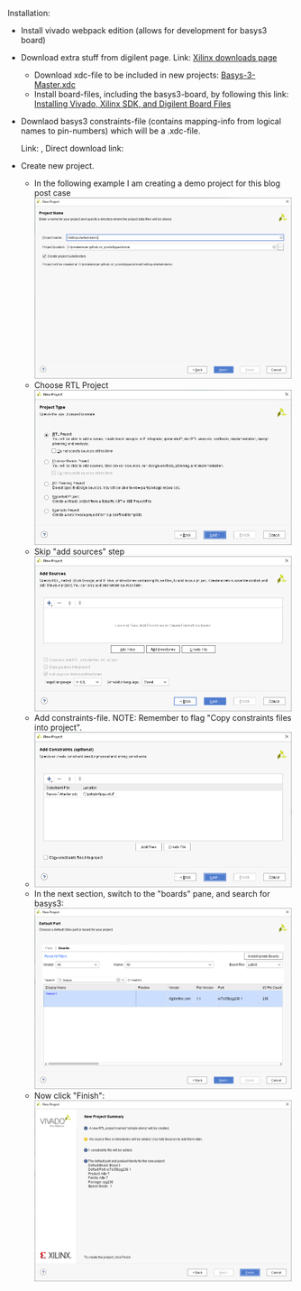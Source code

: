 Installation:

- Install vivado webpack edition (allows for development for basys3 board)

- Download extra stuff from digilent page. Link:  [Xilinx downloads page](https://reference.digilentinc.com/reference/programmable-logic/basys-3/start?redirect=1)

  - Download xdc-file to be included in new projects: [Basys-3-Master.xdc](https://github.com/Digilent/digilent-xdc/blob/master/Basys-3-Master.xdc)
  - Install board-files, including the basys3-board, by following this link: [Installing Vivado, Xilinx SDK, and Digilent Board Files](https://reference.digilentinc.com/vivado/installing-vivado/start)

- Downlaod basys3 constraints-file (contains mapping-info from logical names to pin-numbers) which will be a .xdc-file.

  Link: , Direct download link: 

- Create new project.

  - In the following example I am creating a demo project for this blog post case![image-20200707140826575](../assets/images/2020-07-07-fpga-tutorial-step-1-getting-started.assets/image-20200707140826575.png)
  - Choose RTL Project
    ![image-20200707141132821](2020-07-07-fpga-tutorial-step-1-getting-started.assets/image-20200707141132821.png)
  - Skip "add sources" step
    ![image-20200707141324614](2020-07-07-fpga-tutorial-step-1-getting-started.assets/image-20200707141324614.png)
  - Add constraints-file. NOTE: Remember to flag "Copy constraints files into project".
  - ![image-20200707141344027](2020-07-07-fpga-tutorial-step-1-getting-started.assets/image-20200707141344027.png)
  - In the next section, switch to the "boards" pane, and search for basys3:
    ![image-20200707142537551](2020-07-07-fpga-tutorial-step-1-getting-started.assets/image-20200707142537551.png)
  - Now click "Finish":
    ![image-20200707142610193](2020-07-07-fpga-tutorial-step-1-getting-started.assets/image-20200707142610193.png)

